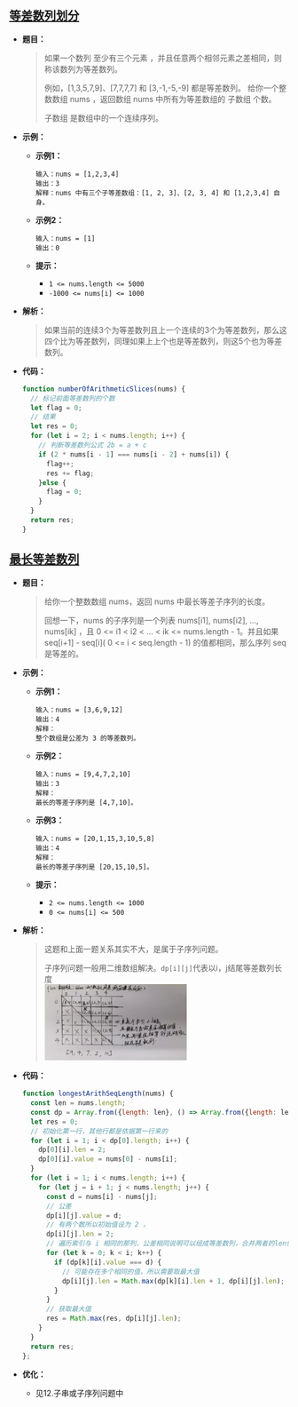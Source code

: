 ## [等差数列划分](https://leetcode.cn/problems/arithmetic-slices/)

* **题目：**

  >如果一个数列 至少有三个元素 ，并且任意两个相邻元素之差相同，则称该数列为等差数列。
  >
  >例如，[1,3,5,7,9]、[7,7,7,7] 和 [3,-1,-5,-9] 都是等差数列。
  >给你一个整数数组 nums ，返回数组 nums 中所有为等差数组的 子数组 个数。
  >
  >子数组 是数组中的一个连续序列。
  >

* **示例：**

  * **示例1：**

    ```
    输入：nums = [1,2,3,4]
    输出：3
    解释：nums 中有三个子等差数组：[1, 2, 3]、[2, 3, 4] 和 [1,2,3,4] 自身。
    ```

  * **示例2：**

    ```
    输入：nums = [1]
    输出：0
    ```

  * **提示：**

    * `1 <= nums.length <= 5000`
    * `-1000 <= nums[i] <= 1000`

* **解析：**

  >如果当前的连续3个为等差数列且上一个连续的3个为等差数列，那么这四个比为等差数列，同理如果上上个也是等差数列，则这5个也为等差数列。

* **代码：**

  ```js
  function numberOfArithmeticSlices(nums) {
    // 标记前面等差数列的个数
    let flag = 0;
    // 结果
    let res = 0;
    for (let i = 2; i < nums.length; i++) {
      // 判断等差数列公式 2b = a + c
      if (2 * nums[i - 1] === nums[i - 2] + nums[i]) {
        flag++;
        res += flag;
      }else {
        flag = 0;
      }
    }
    return res;
  }
  ```

  

## [最长等差数列](https://leetcode.cn/problems/longest-arithmetic-subsequence/)

* **题目：**

  >给你一个整数数组 nums，返回 nums 中最长等差子序列的长度。
  >
  >回想一下，nums 的子序列是一个列表 nums[i1], nums[i2], ..., nums[ik] ，且 0 <= i1 < i2 < ... < ik <= nums.length - 1。并且如果 seq[i+1] - seq[i]( 0 <= i < seq.length - 1) 的值都相同，那么序列 seq 是等差的。
  >

* **示例：**

  * **示例1：**

    ```
    输入：nums = [3,6,9,12]
    输出：4
    解释： 
    整个数组是公差为 3 的等差数列。
    ```

  * **示例2：**

    ```
    输入：nums = [9,4,7,2,10]
    输出：3
    解释：
    最长的等差子序列是 [4,7,10]。
    ```

  * **示例3：**

    ```
    输入：nums = [20,1,15,3,10,5,8]
    输出：4
    解释：
    最长的等差子序列是 [20,15,10,5]。
    ```

  * **提示：**

    * `2 <= nums.length <= 1000`
    * `0 <= nums[i] <= 500`

* **解析：**

  >这题和上面一题关系其实不大，是属于子序列问题。
  >
  >子序列问题一般用二维数组解决。`dp[i][j]`代表以i，j结尾等差数列长度<br><img src="11.等差数列系列.assets/image-20220725194857626.png" alt="image-20220725194857626" style="zoom: 25%;" />

* **代码：**

  ```js
  function longestArithSeqLength(nums) {
    const len = nums.length;
    const dp = Array.from({length: len}, () => Array.from({length: len}, () => ({len: 0, value: 0})));
    let res = 0;
    // 初始化第一行，其他行都是依据第一行来的
    for (let i = 1; i < dp[0].length; i++) {
      dp[0][i].len = 2;
      dp[0][i].value = nums[0] - nums[i];
    }
    for (let i = 1; i < nums.length; i++) {
      for (let j = i + 1; j < nums.length; j++) {
        const d = nums[i] - nums[j];
        // 公差
        dp[i][j].value = d;
        // 有两个数所以初始值设为 2 ，
        dp[i][j].len = 2;
        // 遍历索引与 i 相同的那列，公差相同说明可以组成等差数列，合并两者的len值
        for (let k = 0; k < i; k++) {
          if (dp[k][i].value === d) {
            // 可能存在多个相同的值，所以需要取最大值
            dp[i][j].len = Math.max(dp[k][i].len + 1, dp[i][j].len);
          }
        }
        // 获取最大值
        res = Math.max(res, dp[i][j].len);
      }
    }
    return res;
  };
  ```

* **优化：**

  * 见12.子串或子序列问题中